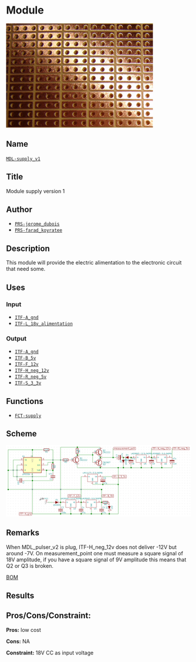 # Module
![](viewme.png)

## Name
[`MDL-supply_v1`]()

## Title
Module supply version 1

## Author
* [`PRS-jerome_dubois`]()
* [`PRS-farad_koyratee`]()

## Description
This module will provide the electric alimentation to the electronic circuit that need some.

## Uses
### Input
* [`ITF-A_gnd`]()
* [`ITF-L_18v_alimentation`]()

### Output
* [`ITF-A_gnd`]()
* [`ITF-B_5v`]()
* [`ITF-F_12v`]()
* [`ITF-H_neg_12v`]()
* [`ITF-R_neg_5v`]()
* [`ITF-S_3_3v`]()

## Functions
* [`FCT-supply`]()

## Scheme
![](./images/scheme.png)

## Remarks
When MDL_pulser_v2 is plug, ITF-H_neg_12v does not deliver -12V but around -7V. On measurement_point one must measure a square signal of 18V amplitude, if you have a square signal of 9V amplitude this means that Q2 or Q3 is broken.

[BOM](./src/supply_v1_0.csv)

## Results

## Pros/Cons/Constraint:

**Pros:** low cost

**Cons:** NA

**Constraint:** 18V CC as input voltage
